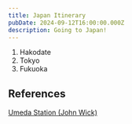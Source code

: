 ```yaml
---
title: Japan Itinerary
pubDate: 2024-09-12T16:00:00.000Z
description: Going to Japan!
---
```


1. Hakodate
2. Tokyo
3. Fukuoka

## References

[Umeda Station (John Wick) ](https://youtu.be/xBh_e2VLgx4?si=CUZZA7IBEYtxZq4d\&t=445)
